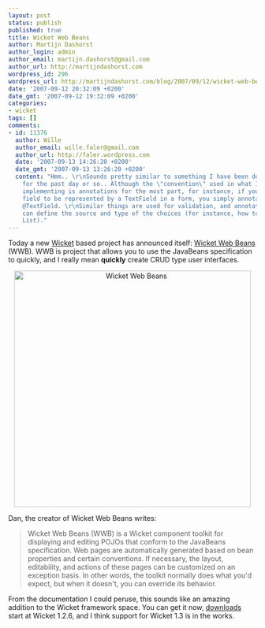 ```yaml
---
layout: post
status: publish
published: true
title: Wicket Web Beans
author: Martijn Dashorst
author_login: admin
author_email: martijn.dashorst@gmail.com
author_url: http://martijndashorst.com
wordpress_id: 296
wordpress_url: http://martijndashorst.com/blog/2007/09/12/wicket-web-beans/
date: '2007-09-12 20:32:09 +0200'
date_gmt: '2007-09-12 19:32:09 +0200'
categories:
- wicket
tags: []
comments:
- id: 11376
  author: Wille
  author_email: wille.faler@gmail.com
  author_url: http://faler.wordpress.com
  date: '2007-09-13 14:26:20 +0200'
  date_gmt: '2007-09-13 13:26:20 +0200'
  content: "Hmm.. \r\nSounds pretty similar to something I have been doing at work
    for the past day or so.. Although the \"convention\" used in what I have been
    implementing is annotations for the most part, for instance, if you want a String
    field to be represented by a TextField in a form, you simply annotate it with
    @TextField. \r\nSimilar things are used for validation, and annotations for DropDownChoices
    can define the source and type of the choices (for instance, how to retrieve a
    List)."
---
```

<p>
Today a new <a href="http://wicket.apache.org/" title="Apache Wicket">Wicket</a> based project has announced itself: <a href="http://wicketwebbeans.sf.net/" title="Wicket Web Beans">Wicket Web Beans</a> (WWB). WWB is project that allows you to use the JavaBeans specification to quickly, and I really mean <strong>quickly</strong> create CRUD type user interfaces.</p>
<p style="text-align:center"><img src="http://martijndashorst.com/blog/blog/wp-content/uploads/2007/09/wicket_web_beans.png" alt="Wicket Web Beans" width="480"/></p>
<p>
Dan, the creator of Wicket Web Beans writes:</p>
<blockquote><p>Wicket Web Beans (WWB) is a Wicket component toolkit for displaying and editing POJOs that conform to the JavaBeans specification. Web pages are automatically generated based on bean properties and certain conventions. If necessary, the layout, editability, and actions of these pages can be customized on an exception basis. In other words, the toolkit normally does what you'd expect, but when it doesn't, you can override its behavior.</p></blockquote>
<p>
From the documentation I could peruse, this sounds like an amazing addition to the Wicket framework space. You can get it now, <a href="http://sourceforge.net/project/showfiles.php?group_id=205206" title="Download Wicket Web Beans">downloads</a> start at Wicket 1.2.6, and I think support for Wicket 1.3 is in the works.</p>
